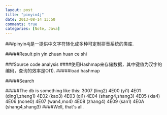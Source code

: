```yaml
---
layout: post
title: "pinyin4j"
date: 2013-08-14 13:50
comments: true
categories: [Note, Java]
---
```

###pinyin4j是一提供中文字符转化成多种可定制拼音系统的类库.
<script src="https://gist.github.com/luoluo/8004393.js"></script>
#####Result
	pin yin zhuan huan ce shi
	
###Source code analysis
####使用Hashmap来存储数据，其中键值为汉字的编码，查询的效率是O(1).
#####load hashmap
<script src="https://gist.github.com/luoluo/cac4d5ce210b82ade661.js"></script>

#####Search
<script src="https://gist.github.com/luoluo/8004304.js"></script>
	
#####The db is something like this:
	3007 (ling2)
	4E00 (yi1)
	4E01 (ding1,zheng1)
	4E02 (kao3)
	4E03 (qi1)
	4E04 (shang4,shang3)
	4E05 (xia4)
	4E06 (none0)
	4E07 (wan4,mo4)
	4E08 (zhang4)
	4E09 (san1)
	4E0A (shang4,shang3)
####Well, that's all.
